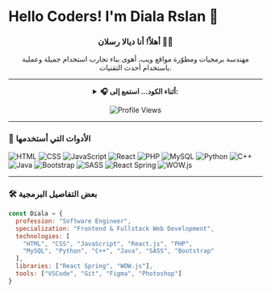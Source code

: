 # Hello Coders! I'm Diala Rslan 👋

<div align="center">

### أهلاً! أنا ديالا رسلان 👩‍💻  
مهندسة برمجيات ومطوّرة مواقع ويب، أهوى بناء تجارب استخدام جميلة وعملية باستخدام أحدث التقنيات.

---

<details>
<summary><strong>🎧 أثناء الكود... استمع إلى:</strong></summary>

[![Spotify](https://spotify-readme.sp-xd.vercel.app/api/spotify)](https://open.spotify.com/user/somnathpaul)

</details>

![Profile Views](https://komarev.com/ghpvc/?username=your-username&style=flat&color=orange&label=PROFILE+VIEWS)

</div>

---

### 🚀 الأدوات التي أستخدمها

![HTML](https://img.shields.io/badge/HTML5-E34F26?style=flat&logo=html5&logoColor=white)
![CSS](https://img.shields.io/badge/CSS3-1572B6?style=flat&logo=css3&logoColor=white)
![JavaScript](https://img.shields.io/badge/JavaScript-F7DF1E?style=flat&logo=javascript&logoColor=black)
![React](https://img.shields.io/badge/React.js-61DAFB?style=flat&logo=react&logoColor=black)
![PHP](https://img.shields.io/badge/PHP-777BB4?style=flat&logo=php&logoColor=white)
![MySQL](https://img.shields.io/badge/MySQL-4479A1?style=flat&logo=mysql&logoColor=white)
![Python](https://img.shields.io/badge/Python-3776AB?style=flat&logo=python&logoColor=white)
![C++](https://img.shields.io/badge/C%2B%2B-00599C?style=flat&logo=c%2B%2B&logoColor=white)
![Java](https://img.shields.io/badge/Java-ED8B00?style=flat&logo=java&logoColor=white)
![Bootstrap](https://img.shields.io/badge/Bootstrap-563D7C?style=flat&logo=bootstrap&logoColor=white)
![SASS](https://img.shields.io/badge/SASS-CC6699?style=flat&logo=sass&logoColor=white)
![React Spring](https://img.shields.io/badge/React--Spring-000000?style=flat&logo=react&logoColor=white)
![WOW.js](https://img.shields.io/badge/WOW.js-000?style=flat)

---

### 🛠️ بعض التفاصيل البرمجية

```js
const Diala = {
  profession: "Software Engineer",
  specialization: "Frontend & Fullstack Web Development",
  technologies: [
    "HTML", "CSS", "JavaScript", "React.js", "PHP",
    "MySQL", "Python", "C++", "Java", "SASS", "Bootstrap"
  ],
  libraries: ["React Spring", "WOW.js"],
  tools: ["VSCode", "Git", "Figma", "Photoshop"]
}

